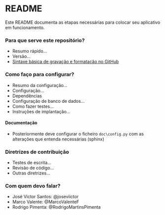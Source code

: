 # README

Este README documenta as etapas necessárias para colocar seu aplicativo em funcionamento.

### Para que serve este repositório?

* Resumo rápido...
* Versão...
* [Sintaxe básica de gravação e formatação no GitHub](https://docs.github.com/pt/get-started/writing-on-github/getting-started-with-writing-and-formatting-on-github/basic-writing-and-formatting-syntax)

### Como faço para configurar?

* Resumo da configuração...
* Configuração...
* Dependências
* Configuração de banco de dados...
* Como fazer testes...
* Instruções de implantação...

#### Documentação

* Posteriormente deve configurar o ficheiro `doc\config.py` com as alterações que entenda necessárias (sphinx)

### Diretrizes de contribuição

* Testes de escrita...
* Revisão de código...
* Outras diretrizes...

### Com quem devo falar?

* José Victor Santos: @joseviictor
* Marco Valente: @MarcoValenteF
* Rodrigo Pimenta: @RodrigoMartinsPimenta
